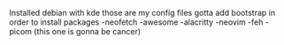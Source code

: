 Installed debian with kde
those are my config files
gotta add bootstrap in order to install packages
-neofetch
-awesome
-alacritty
-neovim
-feh
-picom (this one is gonna be cancer)


